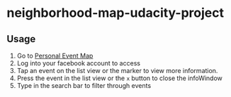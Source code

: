 # neighborhood-map-udacity-project

## Usage
1. Go to [Personal Event Map](https://frenchfulton94.github.io/neighborhood-map-udacity-project/dist/)
2. Log into your facebook account to access
3. Tap an event on the list view or the marker to view more information.
4. Press the event in the list view or the `x` button to close the infoWindow
5. Type in the search bar to filter through events